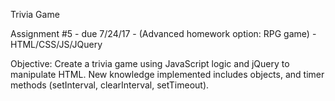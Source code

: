 Trivia Game

Assignment #5 - due 7/24/17 - (Advanced homework option: RPG game) - HTML/CSS/JS/JQuery

Objective: Create a trivia game using JavaScript logic and jQuery to manipulate HTML.  New knowledge implemented includes objects, and timer methods (setInterval, clearInterval, setTimeout).
